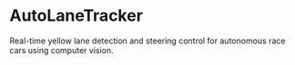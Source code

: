 # AutoLaneTracker
Real-time yellow lane detection and steering control for autonomous race cars using computer vision.
